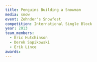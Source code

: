 ```yaml
---
title: Penguins Building a Snowman
media: snow
event: Zehnder's Snowfest
competition: International Single Block
year: 2013
team_members:
  - Eric Hutchinson
  - Derek Sapikowski
  - Erik Lince
awards: 
---
```


